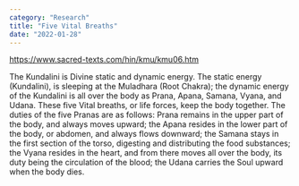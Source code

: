 ```yaml
---
category: "Research" 
title: "Five Vital Breaths"
date: "2022-01-28"
---
```



https://www.sacred-texts.com/hin/kmu/kmu06.htm

The Kundalini is Divine static and dynamic energy. The static energy (Kundalini), is sleeping at the Muladhara (Root Chakra); the dynamic energy of the Kundalini is all over the body as Prana, Apana, Samana, Vyana, and Udana. These five Vital breaths, or life forces, keep the body together. The duties of the five Pranas are as follows: Prana remains in the upper part of the body, and always moves upward; the Apana resides in the lower part of the body, or abdomen, and always flows downward; the Samana stays in the first section of the torso, digesting and distributing the food substances; the Vyana resides in the heart, and from there moves all over the body, its duty being the circulation of the blood; the Udana carries the Soul upward when the body dies.